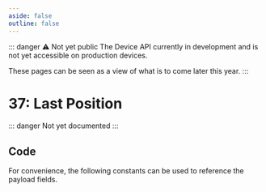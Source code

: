 ```yaml
---
aside: false
outline: false
---
```


<script setup>
import ProtocolBytes from '../../../components/ProtocolBytes.vue';
import SplitColumnView from '../../../components/SplitColumnView.vue';
import GenerateConsts from '../../../components/GenerateConsts.vue'
</script>

::: danger ⚠️ Not yet public
The Device API currently in development and is not yet accessible on production devices.

These pages can be seen as a view of what is to come later this year.
:::

# 37: Last Position

::: danger Not yet documented
:::

<SplitColumnView>
<template #left>

Used to interact with the devices last position.

### Payload

::: danger Payload values will change soon
:::


It has a single field, the ID, which is a uint.

| Field | Name       | Description                      | Type   | Example | Actual |
| ----- | ---------- | -------------------------------- | ------ | ------- | - |
| 1     | Altitude |  | uintn  |   |  |
| 2     | Lat |  | uintn  |   | |
| 3     | Lon |  | uintn  |   | |
| 4     | Speed |  | uintn  |   | |

If the request could not be fulfilled, the response status would be 2 (NOT OK), all header fields would also be returned, but the payload should not be expected.

</template>
<template #right>

### Example

<ProtocolBytes
byteString="0"
:boldPositions="[3,12,15,16]"
:allowCollapse="false"
/>

</template>
</SplitColumnView>

## Code

For convenience, the following constants can be used to reference the payload fields.

<GenerateConsts :prefix="'MD_DEVICE_LASTPOS_'" :enumName="'MD_DEVICE_LASTPOS'" :dataPath="'messages/37/data'"/>
